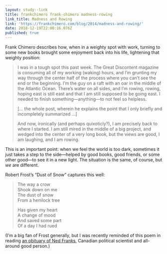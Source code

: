 ```yaml
---
layout: study--link
title: frankchimero frank-chimero madness-rowing
link_title: Madness and Rowing
link: 'https://frankchimero.com/blog/2014/madness-and-rowing/'
date: 2018-12-19T22:00:16.076Z
published: true
---
```

Frank Chimero describes how, when in a weighty spot with work, turning to some new books brought some enjoyment back into his life, lightening that weighty position:

> I was in a tough spot this past week. The Great Discontent magazine is consuming all of my working (waking) hours, and I’m grunting my way through the center half of the process where you can’t see the end or the beginning. I’m the guy on a raft with an oar in the middle of the Atlantic Ocean. There’s water on all sides, and I’m rowing, rowing, hoping east is still east and that I am still supposed to be going east. I needed to finish something—anything—to not feel so helpless.
> 
> [… the whole post, wherein he explains the point that I only briefly and incompletely summarized …]
> 
> And now, ironically (and perhaps quixoticly?), I am precisely back to where I started. I am still mired in the middle of a big project, and wedged into the center of a very long book, but the views are good, I am laughing, and I am rowing.

This is an important point: when we feel the world is too dark, sometimes it just takes a step to the side—helped by good books, good friends, or some other good—to see it in a new light. The situation is the same, of course, but _we_ are different.

Robert Frost’s “Dust of Snow” captures this well:

> The way a crow  
> Shook down on me  
> The dust of snow  
> From a hemlock tree
> 
> Has given my heart  
> A change of mood  
> And saved some part  
> Of a day I had rued

(I’m a big fan of Frost generally, but I was recently reminded of this poem in reading [an obituary of Ned Franks](https://www.theglobeandmail.com/canada/article-parliamentary-expert-was-a-beloved-mentor-to-many/), Canadian political scientist and all-around good person.)
